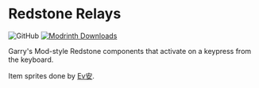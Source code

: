 # Redstone Relays

![GitHub](https://img.shields.io/github/license/darkerbit/redstone-relays)
[![Modrinth Downloads](https://img.shields.io/modrinth/dt/redstone-relays?logo=modrinth)](https://modrinth.com/mod/redstone-relays/)

Garry's Mod-style Redstone components that activate on a keypress from the keyboard. 

Item sprites done by [Ev安](https://greeko07.newgrounds.com/).